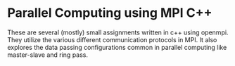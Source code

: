 # Parallel Computing using MPI C++

These are several (mostly) small assignments written in c++ using openmpi. They utilize the various different communication protocols in MPI. 
It also explores the data passing configurations common in parallel computing like master-slave and ring pass. 